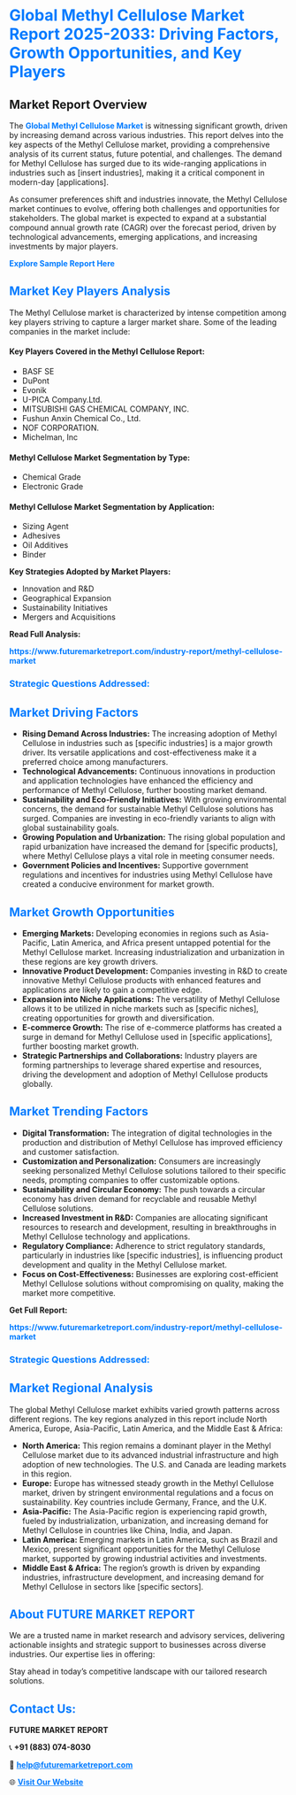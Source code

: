 <h1 style="color: #007BFF;">Global Methyl Cellulose Market Report 2025-2033: Driving Factors, Growth Opportunities, and Key Players</h1>

<section id="overview">
<h2>Market Report Overview</h2>
<p>The <a href="https://www.futuremarketreport.com/industry-report/methyl-cellulose-market" style="color: #007BFF; text-decoration: none;"><strong>Global Methyl Cellulose Market</strong></a> is witnessing significant growth, driven by increasing demand across various industries. This report delves into the key aspects of the Methyl Cellulose market, providing a comprehensive analysis of its current status, future potential, and challenges. The demand for Methyl Cellulose has surged due to its wide-ranging applications in industries such as [insert industries], making it a critical component in modern-day [applications].</p>
<p>As consumer preferences shift and industries innovate, the Methyl Cellulose market continues to evolve, offering both challenges and opportunities for stakeholders. The global market is expected to expand at a substantial compound annual growth rate (CAGR) over the forecast period, driven by technological advancements, emerging applications, and increasing investments by major players.</p>
</section>

<section id="overview">
<p><a href="https://www.futuremarketreport.com/request-sample/reportId=37017" style="color: #007BFF; text-decoration: none;"><strong>Explore Sample Report Here</strong></a></p>
</section>

<section id="key-players">
<h2 style="color: #007BFF;">Market Key Players Analysis</h2>
<p>The Methyl Cellulose market is characterized by intense competition among key players striving to capture a larger market share. Some of the leading companies in the market include:</p>
<h4>Key Players Covered in the Methyl Cellulose Report:</h4>
<ul><li>BASF SE</li><li>DuPont</li><li>Evonik</li><li>U-PICA Company.Ltd.</li><li>MITSUBISHI GAS CHEMICAL COMPANY, INC.</li><li>Fushun Anxin Chemical Co., Ltd.</li><li>NOF CORPORATION.</li><li>Michelman, Inc</li></ul>
<h4>Methyl Cellulose Market Segmentation by Type:</h4>
<ul><li>Chemical Grade</li><li>Electronic Grade</li></ul>

<h4>Methyl Cellulose Market Segmentation by Application:</h4>
<ul><li>Sizing Agent</li><li>Adhesives</li><li>Oil Additives</li><li>Binder</li></ul>
<p><strong>Key Strategies Adopted by Market Players:</strong></p>
<ul>
<li>Innovation and R&D</li>
<li>Geographical Expansion</li>
<li>Sustainability Initiatives</li>
<li>Mergers and Acquisitions</li>
</ul>
</section>

<section>
<p><strong>Read Full Analysis: </strong></p><a href="https://www.futuremarketreport.com/industry-report/methyl-cellulose-market" style="color: #007BFF; text-decoration: none;"><strong>https://www.futuremarketreport.com/industry-report/methyl-cellulose-market</strong></a>
<h3 style="color: #007BFF;">Strategic Questions Addressed:</h3>
</section>

<section id="driving-factors">
<h2 style="color: #007BFF;">Market Driving Factors</h2>
<ul>
<li><strong>Rising Demand Across Industries:</strong> The increasing adoption of Methyl Cellulose in industries such as [specific industries] is a major growth driver. Its versatile applications and cost-effectiveness make it a preferred choice among manufacturers.</li>
<li><strong>Technological Advancements:</strong> Continuous innovations in production and application technologies have enhanced the efficiency and performance of Methyl Cellulose, further boosting market demand.</li>
<li><strong>Sustainability and Eco-Friendly Initiatives:</strong> With growing environmental concerns, the demand for sustainable Methyl Cellulose solutions has surged. Companies are investing in eco-friendly variants to align with global sustainability goals.</li>
<li><strong>Growing Population and Urbanization:</strong> The rising global population and rapid urbanization have increased the demand for [specific products], where Methyl Cellulose plays a vital role in meeting consumer needs.</li>
<li><strong>Government Policies and Incentives:</strong> Supportive government regulations and incentives for industries using Methyl Cellulose have created a conducive environment for market growth.</li>
</ul>
</section>

<section id="growth-opportunities">
<h2 style="color: #007BFF;">Market Growth Opportunities</h2>
<ul>
<li><strong>Emerging Markets:</strong> Developing economies in regions such as Asia-Pacific, Latin America, and Africa present untapped potential for the Methyl Cellulose market. Increasing industrialization and urbanization in these regions are key growth drivers.</li>
<li><strong>Innovative Product Development:</strong> Companies investing in R&D to create innovative Methyl Cellulose products with enhanced features and applications are likely to gain a competitive edge.</li>
<li><strong>Expansion into Niche Applications:</strong> The versatility of Methyl Cellulose allows it to be utilized in niche markets such as [specific niches], creating opportunities for growth and diversification.</li>
<li><strong>E-commerce Growth:</strong> The rise of e-commerce platforms has created a surge in demand for Methyl Cellulose used in [specific applications], further boosting market growth.</li>
<li><strong>Strategic Partnerships and Collaborations:</strong> Industry players are forming partnerships to leverage shared expertise and resources, driving the development and adoption of Methyl Cellulose products globally.</li>
</ul>
</section>

<section id="trending-factors">
<h2 style="color: #007BFF;">Market Trending Factors</h2>
<ul>
<li><strong>Digital Transformation:</strong> The integration of digital technologies in the production and distribution of Methyl Cellulose has improved efficiency and customer satisfaction.</li>
<li><strong>Customization and Personalization:</strong> Consumers are increasingly seeking personalized Methyl Cellulose solutions tailored to their specific needs, prompting companies to offer customizable options.</li>
<li><strong>Sustainability and Circular Economy:</strong> The push towards a circular economy has driven demand for recyclable and reusable Methyl Cellulose solutions.</li>
<li><strong>Increased Investment in R&D:</strong> Companies are allocating significant resources to research and development, resulting in breakthroughs in Methyl Cellulose technology and applications.</li>
<li><strong>Regulatory Compliance:</strong> Adherence to strict regulatory standards, particularly in industries like [specific industries], is influencing product development and quality in the Methyl Cellulose market.</li>
<li><strong>Focus on Cost-Effectiveness:</strong> Businesses are exploring cost-efficient Methyl Cellulose solutions without compromising on quality, making the market more competitive.</li>
</ul>
</section>

<section>
<p><strong>Get Full Report: </strong></p><a href="https://www.futuremarketreport.com/industry-report/methyl-cellulose-market" style="color: #007BFF; text-decoration: none;"><strong>https://www.futuremarketreport.com/industry-report/methyl-cellulose-market</strong></a>
<h3 style="color: #007BFF;">Strategic Questions Addressed:</h3>
</section>


<section id="regional-analysis">
<h2 style="color: #007BFF;">Market Regional Analysis</h2>
<p>The global Methyl Cellulose market exhibits varied growth patterns across different regions. The key regions analyzed in this report include North America, Europe, Asia-Pacific, Latin America, and the Middle East & Africa:</p>
<ul>
<li><strong>North America:</strong> This region remains a dominant player in the Methyl Cellulose market due to its advanced industrial infrastructure and high adoption of new technologies. The U.S. and Canada are leading markets in this region.</li>
<li><strong>Europe:</strong> Europe has witnessed steady growth in the Methyl Cellulose market, driven by stringent environmental regulations and a focus on sustainability. Key countries include Germany, France, and the U.K.</li>
<li><strong>Asia-Pacific:</strong> The Asia-Pacific region is experiencing rapid growth, fueled by industrialization, urbanization, and increasing demand for Methyl Cellulose in countries like China, India, and Japan.</li>
<li><strong>Latin America:</strong> Emerging markets in Latin America, such as Brazil and Mexico, present significant opportunities for the Methyl Cellulose market, supported by growing industrial activities and investments.</li>
<li><strong>Middle East & Africa:</strong> The region’s growth is driven by expanding industries, infrastructure development, and increasing demand for Methyl Cellulose in sectors like [specific sectors].</li>
</ul>
</section>

<footer>
<h2 style="color: #007BFF;">About FUTURE MARKET REPORT</h2>
<p>We are a trusted name in market research and advisory services, delivering actionable insights and strategic support to businesses across diverse industries. Our expertise lies in offering:</p>

<p>Stay ahead in today’s competitive landscape with our tailored research solutions.</p>

<h2 style="color: #007BFF;">Contact Us:</h2>
<p><strong>FUTURE MARKET REPORT</strong></p>
<p>📞 <strong>+91 (883) 074-8030</strong></p>
<p>📧 <strong><a href="mailto:help@futuremarketreport.com" style="color: #007BFF;">help@futuremarketreport.com</a></strong></p>
<p>🌐 <strong><a href="https://www.futuremarketreport.com/" style="color: #007BFF;">Visit Our Website</a></strong></p>
</footer>